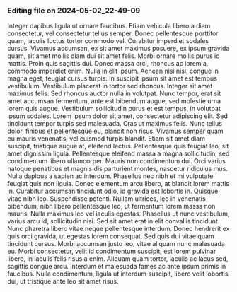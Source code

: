 

### Editing file on 2024-05-02_22-49-09

Integer dapibus ligula ut ornare faucibus. Etiam vehicula libero a diam consectetur, vel consectetur tellus semper. Donec pellentesque porttitor quam, iaculis luctus tortor commodo vel. Curabitur imperdiet sodales cursus. Vivamus accumsan, ex sit amet maximus posuere, ex ipsum gravida quam, sit amet mollis diam dui sit amet felis. Morbi ornare mollis purus id mattis. Proin quis sagittis dui. Donec massa orci, rhoncus ac lorem a, commodo imperdiet enim. Nulla in elit ipsum.
Aenean nisi nisl, congue in magna eget, feugiat cursus turpis. In suscipit ipsum sit amet est tempus vestibulum. Vestibulum placerat in tortor sed rhoncus. Integer sit amet maximus felis. Sed rhoncus auctor nulla in volutpat. Nunc tempor, erat sit amet accumsan fermentum, ante est bibendum augue, sed molestie urna lorem quis augue. Vestibulum sollicitudin purus et est tempus, in volutpat ipsum sodales.
Lorem ipsum dolor sit amet, consectetur adipiscing elit. Sed tincidunt tempor turpis sed malesuada. Cras ut maximus felis. Nunc tellus dolor, finibus et pellentesque eu, blandit non risus. Vivamus semper quam eu mauris venenatis, vel euismod turpis blandit. Etiam sit amet diam suscipit, tristique augue at, eleifend lectus. Pellentesque quis feugiat leo, sit amet dignissim ligula.
Pellentesque eleifend massa a magna sollicitudin, sed condimentum libero ullamcorper. Mauris non condimentum dui. Orci varius natoque penatibus et magnis dis parturient montes, nascetur ridiculus mus. Nulla dapibus a sapien ac interdum. Phasellus nec nibh et mi vulputate feugiat quis non ligula. Donec elementum arcu libero, at blandit lorem mattis in. Curabitur accumsan tincidunt odio, id gravida est lobortis in. Quisque vitae nibh leo. Suspendisse potenti. Nullam ultrices, leo in venenatis bibendum, nibh libero pellentesque leo, ut fermentum lorem massa non mauris. Nulla maximus leo vel iaculis egestas. Phasellus ut nunc vestibulum, varius arcu id, sollicitudin nisi.
Sed sit amet erat in elit convallis tincidunt. Nunc pharetra libero vitae neque pellentesque interdum. Donec hendrerit ex quis orci gravida, ut egestas lorem consequat. Sed quis dui vitae quam tincidunt cursus. Morbi accumsan justo leo, vitae aliquam nunc malesuada eu. Morbi consectetur, velit id condimentum suscipit, est lorem pulvinar libero, in iaculis felis risus a enim. Aliquam quam tortor, iaculis ac lacus sed, sagittis congue arcu. Interdum et malesuada fames ac ante ipsum primis in faucibus. Nulla condimentum, ligula ut interdum suscipit, libero velit lobortis dui, ut tristique ante leo sit amet risus.



